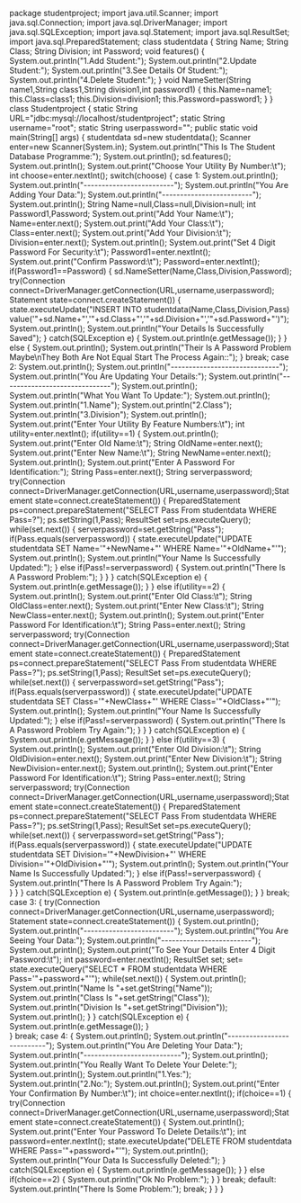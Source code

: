 package studentproject;
import java.util.Scanner;
import java.sql.Connection;
import java.sql.DriverManager;
import java.sql.SQLException;
import java.sql.Statement;
import java.sql.ResultSet;
import java.sql.PreparedStatement;
class studentdata
{
    String Name;
    String Class;
    String Division;
    int Password;
    void features()
    {
        System.out.println("1.Add Student:");
        System.out.println("2.Update Student:");
        System.out.println("3.See Details Of Student:");
        System.out.println("4.Delete Student:");
    }
    void NameSetter(String name1,String class1,String division1,int password1)
    {
        this.Name=name1;
        this.Class=class1;
        this.Division=division1;
        this.Password=password1;
    }
}
class Studentproject
{
    static String URL="jdbc:mysql://localhost/studentproject";
    static String username="root";
    static String userpassword="";
    public static void main(String[] args)
    {
        studentdata sd=new studentdata();
        Scanner enter=new Scanner(System.in);
        System.out.println("This Is The Student Database Programme:");
        System.out.println();
        sd.features();
        System.out.println();
        System.out.print("Choose Your Utility By Number:\t");
        int choose=enter.nextInt();
        switch(choose)
        {
            case 1:
                System.out.println();
                System.out.println("-------------------------");
                System.out.println("You Are Adding Your Data:");
                System.out.println("-------------------------");
                System.out.println();
                String Name=null,Class=null,Division=null;
                int Password1,Password;
                System.out.print("Add Your Name:\t");
                Name=enter.next();
                System.out.print("Add Your Class:\t");
                Class=enter.next();
                System.out.print("Add Your Division:\t");
                Division=enter.next();
                System.out.println();
                System.out.print("Set 4 Digit Password For Security:\t");
                Password1=enter.nextInt();
                System.out.print("Confirm Password:\t");
                Password=enter.nextInt();
                if(Password1==Password)
                {
                sd.NameSetter(Name,Class,Division,Password);
                try(Connection connect=DriverManager.getConnection(URL,username,userpassword);
                Statement state=connect.createStatement())
                {
                    state.executeUpdate("INSERT INTO studentdata(Name,Class,Division,Pass) value('"+sd.Name+"','"+sd.Class+"','"+sd.Division+"','"+sd.Password+"')");
                    System.out.println();
                    System.out.println("Your Details Is Successfully Saved");
                }
            catch(SQLException e)
            {
                System.out.println(e.getMessage());
            }
                }
                else
                {
                    System.out.println();
                    System.out.println("Their Is A Password Problem Maybe\nThey Both Are Not Equal Start The Process Again::");
                }
            break;
            case 2: 
                System.out.println();
                System.out.println("------------------------------");
                System.out.println("You Are Updating Your Details:");
                System.out.println("------------------------------");
                System.out.println();
                System.out.println("What You Want To Update:");
                System.out.println();
                System.out.println("1.Name");
                System.out.println("2.Class");
                System.out.println("3.Division");
                System.out.println();
                System.out.print("Enter Your Utility By Feature Numbers:\t");
                int utility=enter.nextInt();
                if(utility==1)
                {
                    System.out.println();
                    System.out.print("Enter Old Name:\t");
                    String OldName=enter.next();
                    System.out.print("Enter New Name:\t");
                    String NewName=enter.next();
                    System.out.println();
                    System.out.print("Enter A Password For Identification:");
                    String Pass=enter.next();
                    String serverpassword;
                    try(Connection connect=DriverManager.getConnection(URL,username,userpassword);Statement state=connect.createStatement())
                    {
                        PreparedStatement ps=connect.prepareStatement("SELECT Pass From studentdata WHERE Pass=?");
                        ps.setString(1,Pass);
                        ResultSet set=ps.executeQuery();
                        while(set.next())
                        {
                         serverpassword=set.getString("Pass");
                        if(Pass.equals(serverpassword))
                        {
                        state.executeUpdate("UPDATE studentdata SET Name='"+NewName+"' WHERE Name='"+OldName+"'");
                        System.out.println();
                        System.out.println("Your Name Is Successfully Updated:");
                        }
                        else if(Pass!=serverpassword)
                        {
                            System.out.println("There Is A Password Problem:");
                        }
                        }
                    }
                    catch(SQLException e)
                    {
                        System.out.println(e.getMessage());
                    }
                }
                else if(utility==2)
                {
                    System.out.println();
                    System.out.print("Enter Old Class:\t");
                    String OldClass=enter.next();
                    System.out.print("Enter New Class:\t");
                    String NewClass=enter.next();
                    System.out.println();
                    System.out.print("Enter Password For Identification:\t");
                    String Pass=enter.next();
                    String serverpassword;
                    try(Connection connect=DriverManager.getConnection(URL,username,userpassword);Statement state=connect.createStatement())
                    {
                         PreparedStatement ps=connect.prepareStatement("SELECT Pass From studentdata WHERE Pass=?");
                         ps.setString(1,Pass);
                         ResultSet set=ps.executeQuery();
                         while(set.next())
                         {
                          serverpassword=set.getString("Pass");
                         if(Pass.equals(serverpassword))
                         {
                         state.executeUpdate("UPDATE studentdata SET Class='"+NewClass+"' WHERE Class='"+OldClass+"'");
                         System.out.println();
                         System.out.println("Your Name Is Successfully Updated:");
                         }
                         else if(Pass!=serverpassword)
                         {
                             System.out.println("There Is A Password Problem Try Again:");
                         }
                         }
                    }
                    catch(SQLException e)
                    {
                        System.out.println(e.getMessage());
                    }
                }
                else if(utility==3)
                {
                    System.out.println();
                    System.out.print("Enter Old Division:\t");
                    String OldDivision=enter.next();
                    System.out.print("Enter New Division:\t");
                    String NewDivision=enter.next();
                    System.out.println();
                    System.out.print("Enter Password For Identification:\t");
                    String Pass=enter.next();
                    String serverpassword;
                    try(Connection connect=DriverManager.getConnection(URL,username,userpassword);Statement state=connect.createStatement())
                    {
                        PreparedStatement ps=connect.prepareStatement("SELECT Pass From studentdata WHERE Pass=?");
                         ps.setString(1,Pass);
                         ResultSet set=ps.executeQuery();
                         while(set.next())
                         {
                          serverpassword=set.getString("Pass");
                         if(Pass.equals(serverpassword))
                         {
                            state.executeUpdate("UPDATE studentdata SET Division='"+NewDivision+"' WHERE Division='"+OldDivision+"'");
                            System.out.println();
                            System.out.println("Your Name Is Successfully Updated:");
                         }
                         else if(Pass!=serverpassword)
                         {
                          System.out.println("There Is A Password Problem Try Again:");   
                         }
                         }
                    }
                    catch(SQLException e)
                    {
                        System.out.println(e.getMessage());
                    }
                }
            break;
            case 3:
            {
                try(Connection connect=DriverManager.getConnection(URL,username,userpassword);
                        Statement state=connect.createStatement())
                {
                    System.out.println();
                    System.out.println("-------------------------");
                    System.out.println("You Are Seeing Your Data:");
                    System.out.println("-------------------------");
                    System.out.println();
                    System.out.print("To See Your Details Enter 4 Digit Password:\t");
                    int password=enter.nextInt();
                    ResultSet set;
                    set= state.executeQuery("SELECT * FROM studentdata WHERE Pass='"+password+"'");
                    while(set.next())
                    {
                       System.out.println();
                       System.out.println("Name Is "+set.getString("Name"));
                       System.out.println("Class Is "+set.getString("Class"));
                       System.out.println("Division Is "+set.getString("Division"));
                       System.out.println();
                   }
                }
                catch(SQLException e)
                {
                    System.out.println(e.getMessage());
                }   
            }
            break;
            case 4:
            {
               System.out.println();
               System.out.println("---------------------------");
               System.out.println("You Are Deleting Your Data:");
               System.out.println("---------------------------");
               System.out.println();
               System.out.println("You Really Want To Delete Your Delete:");
               System.out.println();
               System.out.println("1.Yes:");
               System.out.println("2.No:");
               System.out.println();
               System.out.print("Enter Your Confirmation By Number:\t");
               int choice=enter.nextInt();
               if(choice==1)
               {
                   try(Connection connect=DriverManager.getConnection(URL,username,userpassword);Statement state=connect.createStatement())
                   {
                       System.out.println();
                       System.out.print("Enter Your Password To Delete Details:\t");
                       int password=enter.nextInt();
                       state.executeUpdate("DELETE FROM studentdata WHERE Pass='"+password+"'");
                       System.out.println();
                       System.out.println("Your Data Is Successfully Deleted:");
                   }
                   catch(SQLException e)
                   {
                       System.out.println(e.getMessage());
                   }
               }
               else if(choice==2)
               {
                   System.out.println("Ok No Problem:");
               }
            }
            break;
            default:
                System.out.println("There Is Some Problem:");
                break;
        }
    }
}
